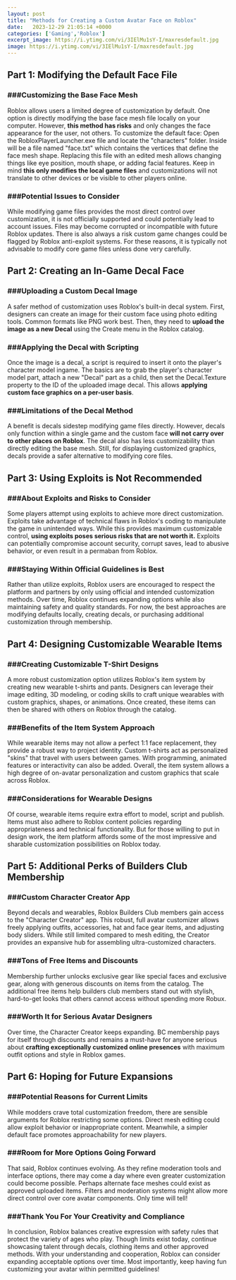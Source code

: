 ```yaml
---
layout: post
title: "Methods for Creating a Custom Avatar Face on Roblox"
date:   2023-12-29 21:05:14 +0000
categories: ['Gaming','Roblox']
excerpt_image: https://i.ytimg.com/vi/3IElMu1sY-I/maxresdefault.jpg
image: https://i.ytimg.com/vi/3IElMu1sY-I/maxresdefault.jpg
---
```


## Part 1: Modifying the Default Face File 
### ###Customizing the Base Face Mesh
Roblox allows users a limited degree of customization by default. One option is directly modifying the base face mesh file locally on your computer. However, **this method has risks** and only changes the face appearance for the user, not others. To customize the default face:
Open the RobloxPlayerLauncher.exe file and locate the "characters" folder. Inside will be a file named "face.txt" which contains the vertices that define the face mesh shape. Replacing this file with an edited mesh allows changing things like eye position, mouth shape, or adding facial features. Keep in mind **this only modifies the local game files** and customizations will not translate to other devices or be visible to other players online. 
### ###Potential Issues to Consider  
While modifying game files provides the most direct control over customization, it is not officially supported and could potentially lead to account issues. Files may become corrupted or incompatible with future Roblox updates. There is also always a risk custom game changes could be flagged by Roblox anti-exploit systems. For these reasons, it is typically not advisable to modify core game files unless done very carefully.
## Part 2: Creating an In-Game Decal Face
### ###Uploading a Custom Decal Image
A safer method of customization uses Roblox's built-in decal system. First, designers can create an image for their custom face using photo editing tools. Common formats like PNG work best. Then, they need to **upload the image as a new Decal** using the Create menu in the Roblox catalog. 
### ###Applying the Decal with Scripting
Once the image is a decal, a script is required to insert it onto the player's character model ingame. The basics are to grab the player's character model part, attach a new "Decal" part as a child, then set the Decal.Texture property to the ID of the uploaded image decal. This allows **applying custom face graphics on a per-user basis**.
### ###Limitations of the Decal Method  
A benefit is decals sidestep modifying game files directly. However, decals only function within a single game and the custom face **will not carry over to other places on Roblox**. The decal also has less customizability than directly editing the base mesh. Still, for displaying customized graphics, decals provide a safer alternative to modifying core files.
## Part 3: Using Exploits is Not Recommended
### ###About Exploits and Risks to Consider
Some players attempt using exploits to achieve more direct customization. Exploits take advantage of technical flaws in Roblox's coding to manipulate the game in unintended ways. While this provides maximum customizable control, **using exploits poses serious risks that are not worth it.** Exploits can potentially compromise account security, corrupt saves, lead to abusive behavior, or even result in a permaban from Roblox. 
### ###Staying Within Official Guidelines is Best  
Rather than utilize exploits, Roblox users are encouraged to respect the platform and partners by only using official and intended customization methods. Over time, Roblox continues expanding options while also maintaining safety and quality standards. For now, the best approaches are modifying defaults locally, creating decals, or purchasing additional customization through membership.
## Part 4: Designing Customizable Wearable Items
### ###Creating Customizable T-Shirt Designs
A more robust customization option utilizes Roblox's item system by creating new wearable t-shirts and pants. Designers can leverage their image editing, 3D modeling, or coding skills to craft unique wearables with custom graphics, shapes, or animations. Once created, these items can then be shared with others on Roblox through the catalog.
### ###Benefits of the Item System Approach  
While wearable items may not allow a perfect 1:1 face replacement, they provide a robust way to project identity. Custom t-shirts act as personalized "skins" that travel with users between games. With programming, animated features or interactivity can also be added. Overall, the item system allows a high degree of on-avatar personalization and custom graphics that scale across Roblox.
### ###Considerations for Wearable Designs
Of course, wearable items require extra effort to model, script and publish. Items must also adhere to Roblox content policies regarding appropriateness and technical functionality. But for those willing to put in design work, the item platform affords some of the most impressive and sharable customization possibilities on Roblox today.
## Part 5: Additional Perks of Builders Club Membership
### ###Custom Character Creator App
Beyond decals and wearables, Roblox Builders Club members gain access to the "Character Creator" app. This robust, full avatar customizer allows freely applying outfits, accessories, hat and face gear items, and adjusting body sliders. While still limited compared to mesh editing, the Creator provides an expansive hub for assembling ultra-customized characters.
### ###Tons of Free Items and Discounts 
Membership further unlocks exclusive gear like special faces and exclusive gear, along with generous discounts on items from the catalog. The additional free items help builders club members stand out with stylish, hard-to-get looks that others cannot access without spending more Robux.
### ###Worth It for Serious Avatar Designers
Over time, the Character Creator keeps expanding. BC membership pays for itself through discounts and remains a must-have for anyone serious about **crafting exceptionally customized online presences** with maximum outfit options and style in Roblox games.
## Part 6: Hoping for Future Expansions 
### ###Potential Reasons for Current Limits
While modders crave total customization freedom, there are sensible arguments for Roblox restricting some options. Direct mesh editing could allow exploit behavior or inappropriate content. Meanwhile, a simpler default face promotes approachability for new players.
### ###Room for More Options Going Forward
That said, Roblox continues evolving. As they refine moderation tools and interface options, there may come a day where even greater customization could become possible. Perhaps alternate face meshes could exist as approved uploaded items. Filters and moderation systems might allow more direct control over core avatar components. Only time will tell!
### ###Thank You For Your Creativity and Compliance
In conclusion, Roblox balances creative expression with safety rules that protect the variety of ages who play. Though limits exist today, continue showcasing talent through decals, clothing items and other approved methods. With your understanding and cooperation, Roblox can consider expanding acceptable options over time. Most importantly, keep having fun customizing your avatar within permitted guidelines!